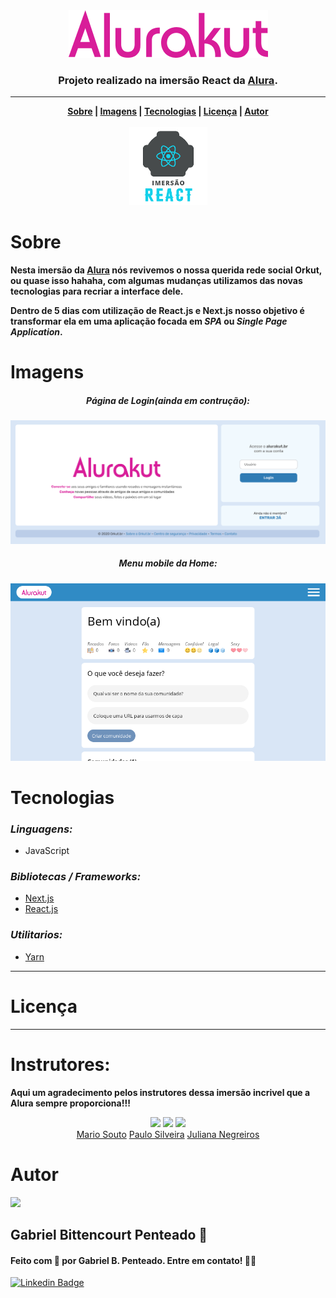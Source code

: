 <div align="center">
  <img src=".github/img/Alurakut.png" />
  <br>
  <h3>Projeto realizado na imersão React da <a href="https://www.alura.com.br/" target="_blank">Alura</a>.</h3>
</div>

---

<div align="center">
  <b>
    <a href="#sobre">Sobre</a> |
    <a href="#imagens">Imagens</a> |
    <a href="#tecnologias">Tecnologias</a> |
    <a href="#licença">Licença</a> |
    <a href="#autor">Autor</a>
  </b>
</div>

<br>

<div align="center">
  <img src=".github/img/Imersao-react.png" width="125" />
</div>


# Sobre
**Nesta imersão da [Alura](https://github.com/alura-challenges) nós revivemos o nossa querida rede social Orkut, ou quase isso hahaha, com algumas mudanças utilizamos das novas tecnologias para recriar a interface dele.**

**Dentro de 5 dias com utilização de React.js e Next.js nosso objetivo é transformar ela em uma aplicação focada em *SPA* ou *Single Page Application*.**


# Imagens

<div align="center">
  <h5>Página de Login(ainda em contrução):</h5>
  <img src=".github/img/tela-de-login.png" />
  <h5>Menu mobile da Home:</h5>
  <img src=".github/img/mobile-home.png" />
</div>


# Tecnologias
### *Linguagens:*
 - JavaScript
  
### *Bibliotecas / Frameworks:*
  - [Next.js](https://nextjs.org/)
  - [React.js](https://pt-br.reactjs.org/)

### *Utilitarios:*
 - [Yarn](https://yarnpkg.com/)

---

# Licença



---

# Instrutores:
**Aqui um agradecimento pelos instrutores dessa imersão incrivel que a Alura sempre proporciona!!!**

<div align="center">
  <img src="https://unavatar.now.sh/github/omariosouto" width="200" />
  <img src="https://unavatar.now.sh/github/peas" width="200" />
  <img src="https://unavatar.now.sh/github/juunegreiros" width="200" />
  <div>
    <a style="margin-right: 25;" href="https://github.com/omariosouto">Mario Souto</a>
    <a style="margin: 0 25;" href="https://github.com/peas">Paulo Silveira</a>
    <a style="margin-left: 25;" href="https://github.com/juunegreiros">Juliana Negreiros</a>
  </div>
</div>

# Autor

<img src="https://unavatar.now.sh/github/gabrlcj" width="275" />

## Gabriel Bittencourt Penteado 🔰

#### Feito com 🤎 por Gabriel B. Penteado. Entre em contato! 👋🏽

[![Linkedin Badge](https://img.shields.io/badge/-Gabriel-orange?style=flat-square&logo=Linkedin&logoColor=white&link=https://www.linkedin.com/in/gabriel-bittencourt-penteado/)](https://www.linkedin.com/in/gabriel-bittencourt-penteado/)